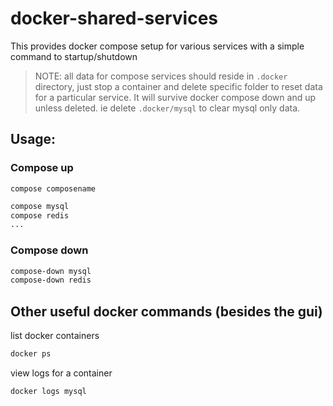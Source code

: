 # docker-shared-services

This provides docker compose setup for various services with a simple command to startup/shutdown

> NOTE: all data for compose services should reside in `.docker` directory, just stop a container and delete specific folder to reset data for a particular service. It will survive docker compose down and up unless deleted. ie delete `.docker/mysql` to clear mysql only data.

## Usage:

### Compose up

`compose composename`

```sh
compose mysql
compose redis
...

```

### Compose down

```sh
compose-down mysql
compose-down redis
```

## Other useful docker commands (besides the gui)

list docker containers

```sh
docker ps
```

view logs for a container
```sh
docker logs mysql
```
